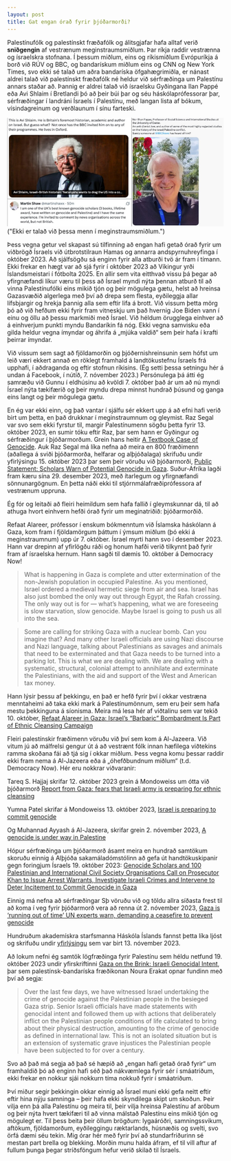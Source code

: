 ```yaml
---
layout: post
title: Gat engan órað fyrir þjóðarmorði?
---
```


Palestínufólk og palestínskt fræðafólk og álitsgjafar hafa alltaf verið **sniðgengin** af vestrænum meginstraumsmiðlum. Þar ríkja raddir vestrænna og ísraelskra stofnana. Í þessum miðlum, eins og ríkismiðlum Evrópuríkja á borð við RÚV og BBC, og bandarískum miðlum eins og CNN og New York Times, svo ekki sé talað um aðra bandaríska öfgahægrimiðla, er nánast aldrei talað við palestínskt fræðafólk né heldur við sérfræðinga um Palestínu annars staðar að. Þannig er aldrei talað við ísraelsku Gyðingana Ilan Pappé eða Avi Shlaim í Bretlandi þó að þeir búi þar og séu háskólaprófessorar þar, sérfræðingar í landráni Ísraels í Palestínu, með langan lista af bókum, vísindagreinum og verðlaunum í sínu farteski. 

![Pappe_Shlaim](/images/pappe_shlaim_shaw.jpg)("Ekki er talað við þessa menn í meginstraumsmiðlum.")

Þess vegna getur vel skapast sú tilfinning að engan hafi getað órað fyrir um viðbrögð Ísraels við útbrotstilraun Hamas og annarra andspyrnuhreyfinga í október 2023. Að sjálfsögðu sá enginn fyrir alla atburði tvö ár fram í tímann. Ekki frekar en hægt var að sjá fyrir í október 2023 að Víkingur yrði Íslandsmeistari í fótbolta 2025. En allir sem vita eitthvað vissu þá þegar að yfirgnæfandi líkur væru til þess að Ísrael myndi nýta þennan atburð til að vinna Palestínufólki eins mikið tjón og þeir mögulega gætu, helst að hreinsa Gazasvæðið algerlega með því að drepa sem flesta, eyðileggja allar lífsbjargir og hrekja þannig alla sem eftir lifa á brott. Við vissum þetta mörg þó að við hefðum ekki fyrir fram vitneskju um það hvernig Joe Biden vann í einu og öllu að þessu markmiði með Ísrael. Við héldum örugglega einhver að á einhverjum punkti myndu Bandaríkin fá nóg. Ekki vegna samvisku eða gilda heldur vegna ímyndar og áhrifa á „mjúka valdið“ sem þeir hafa í krafti þeirrar ímyndar. 

Við vissum sem sagt að fjöldamorðin og þjóðernishreinsunin sem hófst um leið væri ekkert annað en röklegt framhald á landtökustefnu Ísraels frá upphafi, í aðdraganda og eftir stofnun ríkisins. (Ég setti þessa setningu hér á undan á Facebook, í nútíð, 7. nóvember 2023.) Persónulega þá átti ég samræðu við Gunnu í eldhúsinu að kvöldi 7. október það ár um að nú myndi Ísrael nýta tækifærið og þeir myndu drepa minnst hundrað þúsund og ganga eins langt og þeir mögulega gætu. 

En ég var ekki einn, og það vantar í sjálfu sér ekkert upp á að efni hafi verið birt um þetta, en það drukknar í meginstraumnum og gleymist. Raz Segal var svo sem ekki fyrstur til, margir Palestínumenn sögðu þetta fyrir 13. október 2023, en sumir tóku eftir Raz, þar sem hann er Gyðingur og sérfræðingur í þjóðarmorðum. Grein hans heitir [A Textbook Case of Genocide](https://jewishcurrents.org/a-textbook-case-of-genocide). Auk Raz Segal má líka nefna að meira en 800 fræðimenn (aðallega á sviði þjóðarmorða, helfarar og alþjóðalaga) skrifuðu undir yfirlýsingu 15. október 2023 þar sem þeir vöruðu við þjóðarmorði, [Public Statement: Scholars Warn of Potential Genocide in Gaza](https://twailr.com/public-statement-scholars-warn-of-potential-genocide-in-gaza/). Suður-Afríka lagði fram kæru sína 29. desember 2023, með ítarlegum og yfirgnæfandi sönnunargögnum. En þetta náði ekki til stjórnmálafræðiprófessora af vestrænum uppruna.  

Ég fór og leitaði að fleiri heimildum sem hafa fallið í gleymskunnar dá, til að athuga hvort einhvern hefði órað fyrir um meginatriðið: þjóðarmorðið. 

Refaat Alareer, prófessor í enskum bókmenntum við Íslamska háskólann á Gaza, kom fram í fjöldamörgum þáttum í ýmsum miðlum (þó ekki á meginstraumnum) upp úr 7. október. Ísrael myrti hann svo í desember 2023. Hann var drepinn af yfirlögðu ráði og honum hafði verið tilkynnt það fyrir fram af ísraelska hernum. Hann sagði til dæmis 10. október á Democracy Now!

> What is happening in Gaza is complete and utter extermination of the non-Jewish population in occupied Palestine. As you mentioned, Israel ordered a medieval hermetic siege from air and sea. Israel has also just bombed the only way out through Egypt, the Rafah crossing. The only way out is for — what’s happening, what we are foreseeing is slow starvation, slow genocide. Maybe Israel is going to push us all into the sea.

> Some are calling for striking Gaza with a nuclear bomb. Can you imagine that? And many other Israeli officials are using Nazi discourse and Nazi language, talking about Palestinians as savages and animals that need to be exterminated and that Gaza needs to be turned into a parking lot. This is what we are dealing with. We are dealing with a systematic, structural, colonial attempt to annihilate and exterminate the Palestinians, with the aid and support of the West and American tax money.

Hann lýsir þessu af þekkingu, en það er hefð fyrir því í okkar vestræna menntaheimi að taka ekki mark á Palestínumönnum, sem eru þeir sem hafa mestu þekkinguna á síonisma. Meira má lesa hér af viðtalinu sem var tekið 10. október, [Refaat Alareer in Gaza: Israel’s “Barbaric” Bombardment Is Part of Ethnic Cleansing Campaign](https://www.democracynow.org/2023/10/10/refaat_alareer_gaza_israel_bombing)

Fleiri palestínskir fræðimenn vöruðu við því sem kom á Al-Jazeera. Við vitum jú að málfrelsi gengur út á að vestrænt fólk innan hæfilega viðtekins ramma skoðana fái að tjá sig í okkar miðlum. Þess vegna komu þessar raddir ekki fram nema á Al-Jazeera eða á „óhefðbundnum miðlum“ (t.d. Democracy Now). Hér eru nokkrar viðvaranir: 

Tareq S. Hajjaj skrifar 12. október 2023 grein á Mondoweiss um ótta við þjóðarmorð [Report from Gaza: fears that Israeli army is preparing for ethnic cleansing](https://mondoweiss.net/2023/10/report-from-gaza-fears-that-israeli-army-is-preparing-for-ethnic-cleansing)

Yumna Patel skrifar á Mondoweiss 13. október 2023, [Israel is preparing to commit genocide](https://mondoweiss.net/2023/10/israel-is-preparing-to-commit-genocide/)

Og Muhannad Ayyash á Al-Jazeera, skrifar grein 2. nóvember 2023, [A genocide is under way in Palestine](https://www.aljazeera.com/opinions/2023/11/2/a-genocide-is-under-way-in-palestine)

Hópur sérfræðinga um þjóðarmorð ásamt meira en hundrað samtökum skoruðu einnig á Alþjóða sakamáladómstólinn að gefa út handtökuskipanir gegn foringjum Ísraels 19. október 2023: [Genocide Scholars and 100 Palestinian and International Civil Society Organisations Call on Prosecutor Khan to Issue Arrest Warrants, Investigate Israeli Crimes and Intervene to Deter Incitement to Commit Genocide in Gaza](https://mezan.org/en/post/46295/Genocide-Scholars-and-100-Palestinian-and-International-Civil-Society-Organisations-Call-on-Prosecutor-Khan-to-Issue-Arrest-Warrants,-Investigate-Israeli-Crimes-and-Intervene-to-Deter-Incitement-to-Commit-Genocide-in-Gaza)

Einnig má nefna að sérfræðingar Sþ vöruðu við og töldu allra síðasta frest til að koma í veg fyrir þjóðarmorð vera að renna út 2. nóvember 2023, [Gaza is ‘running out of time’ UN experts warn, demanding a ceasefire to prevent genocide](https://www.un.org/unispal/document/gaza-is-running-out-of-time-un-experts-warn-demanding-a-ceasefire-to-prevent-genocide)

Hundruðum akademískra starfsmanna Háskóla Íslands fannst þetta líka ljóst og skrifuðu undir [yfirlýsingu](https://fyrirpalestinu.wordpress.com/) sem var birt 13. nóvember 2023. 

Að lokum nefni ég samtök lögfræðinga fyrir Palestínu sem héldu netfund 19. október 2023 undir yfirskriftinni [Gaza on the Brink: Israeli Genocidal Intent](https://law4palestine.org/full-transcript-of-webinar-gaza-on-the-brink-israeli-genocidal-intent), þar sem palestínsk-bandaríska fræðikonan Noura Erakat opnar fundinn með því að segja:

> Over the last few days, we have witnessed Israel undertaking the crime of genocide against the Palestinian people in the besieged Gaza strip. Senior Israeli officials have made statements with genocidal intent and followed them up with actions that deliberately inflict on the Palestinian people conditions of life calculated to bring about their physical destruction, amounting to the crime of genocide as defined in international law. This is not an isolated situation but is an extension of systematic grave injustices the Palestinian people have been subjected to for over a century.

Svo að það má segja að það sé hæpið að „engan hafi getað órað fyrir“ um framhaldið þó að enginn hafi séð það nákvæmlega fyrir sér í smáatriðum, ekki frekar en nokkur sjái nokkurn tíma nokkuð fyrir í smáatriðum. 

Því miður segir þekkingin okkar einnig að Ísrael muni ekki gefa neitt eftir eftir hina nýju samninga – þeir hafa ekki skyndilega skipt um skoðun. Þeir vilja enn þá alla Palestínu og meira til, þeir vilja hreinsa Palestínu af aröbum og þeir nýta hvert tækifæri til að vinna málstað Palestínu eins mikið tjón og mögulegt er. Til þess beita þeir öllum brögðum: lygaáróðri, samningssvikum, aftökum, fjöldamorðum, eyðileggingu ræktarlands, húsnæðis og svelti, svo örfá dæmi séu tekin. Mig órar hér með fyrir því að stundarfriðurinn sé mestan part brella og blekking. Morðin munu halda áfram, ef til vill aftur af fullum þunga þegar stríðsföngum hefur verið skilað til Ísraels. 


